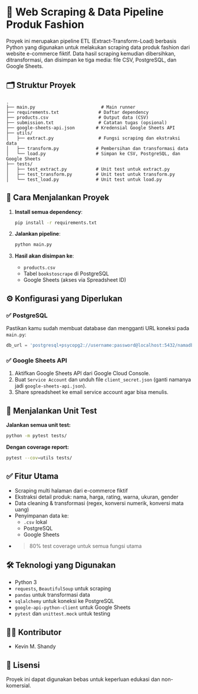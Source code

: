 
# 🧵 Web Scraping & Data Pipeline Produk Fashion

Proyek ini merupakan pipeline ETL (Extract-Transform-Load) berbasis Python yang digunakan untuk melakukan scraping data produk fashion dari website e-commerce fiktif. Data hasil scraping kemudian dibersihkan, ditransformasi, dan disimpan ke tiga media: file CSV, PostgreSQL, dan Google Sheets.

## 🗂️ Struktur Proyek

```
.
├── main.py                         # Main runner
├── requirements.txt               # Daftar dependency
├── products.csv                   # Output data (CSV)
├── submission.txt                 # Catatan tugas (opsional)
├── google-sheets-api.json        # Kredensial Google Sheets API
├── utils/
│   ├── extract.py                 # Fungsi scraping dan ekstraksi data
│   ├── transform.py              # Pembersihan dan transformasi data
│   └── load.py                   # Simpan ke CSV, PostgreSQL, dan Google Sheets
├── tests/
│   ├── test_extract.py           # Unit test untuk extract.py
│   ├── test_transform.py         # Unit test untuk transform.py
│   └── test_load.py              # Unit test untuk load.py
```

## 🚀 Cara Menjalankan Proyek

1. **Install semua dependency**:
   ```bash
   pip install -r requirements.txt
   ```

2. **Jalankan pipeline**:
   ```bash
   python main.py
   ```

3. **Hasil akan disimpan ke**:
   - `products.csv`
   - Tabel `bookstoscrape` di PostgreSQL
   - Google Sheets (akses via Spreadsheet ID)

## ⚙️ Konfigurasi yang Diperlukan

### ✅ PostgreSQL
Pastikan kamu sudah membuat database dan mengganti URL koneksi pada `main.py`:
```python
db_url = 'postgresql+psycopg2://username:password@localhost:5432/namadb'
```

### ✅ Google Sheets API
1. Aktifkan Google Sheets API dari Google Cloud Console.
2. Buat `Service Account` dan unduh file `client_secret.json` (ganti namanya jadi `google-sheets-api.json`).
3. Share spreadsheet ke email service account agar bisa menulis.

## 🧪 Menjalankan Unit Test

**Jalankan semua unit test:**
```bash
python -m pytest tests/
```

**Dengan coverage report:**
```bash
pytest --cov=utils tests/
```

## ✅ Fitur Utama
- Scraping multi halaman dari e-commerce fiktif
- Ekstraksi detail produk: nama, harga, rating, warna, ukuran, gender
- Data cleaning & transformasi (regex, konversi numerik, konversi mata uang)
- Penyimpanan data ke:
  - `.csv` lokal
  - PostgreSQL
  - Google Sheets
- > 80% test coverage untuk semua fungsi utama

## 🛠️ Teknologi yang Digunakan
- Python 3
- `requests`, `BeautifulSoup` untuk scraping
- `pandas` untuk transformasi data
- `sqlalchemy` untuk koneksi ke PostgreSQL
- `google-api-python-client` untuk Google Sheets
- `pytest` dan `unittest.mock` untuk testing

## 👨‍💻 Kontributor
- Kevin M. Shandy

## 📄 Lisensi
Proyek ini dapat digunakan bebas untuk keperluan edukasi dan non-komersial.
